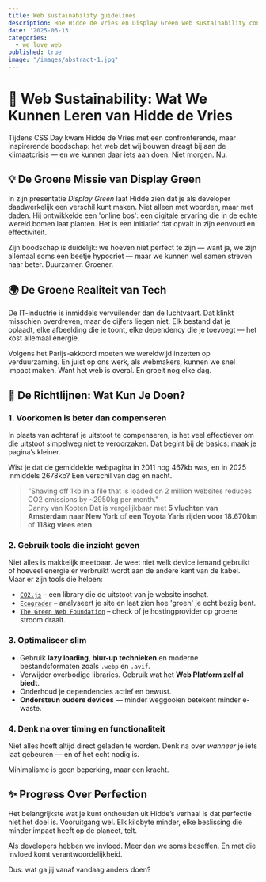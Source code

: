 ```yaml
---
title: Web sustainability guidelines
description: Hoe Hidde de Vries en Display Green web sustainability concreet maken
date: '2025-06-13'
categories:
  - we love web
published: true
image: "/images/abstract-1.jpg"
---
```


# 🌱 Web Sustainability: Wat We Kunnen Leren van Hidde de Vries

Tijdens CSS Day kwam Hidde de Vries met een confronterende, maar inspirerende boodschap: het web dat wij bouwen draagt bij aan de klimaatcrisis — en we kunnen daar iets aan doen. Niet morgen. Nu.

## 💡 De Groene Missie van Display Green

In zijn presentatie *Display Green* laat Hidde zien dat je als developer daadwerkelijk een verschil kunt maken. Niet alleen met woorden, maar met daden. Hij ontwikkelde een 'online bos': een digitale ervaring die in de echte wereld bomen laat planten. Het is een initiatief dat opvalt in zijn eenvoud en effectiviteit.

Zijn boodschap is duidelijk: we hoeven niet perfect te zijn — want ja, we zijn allemaal soms een beetje hypocriet — maar we kunnen wel samen streven naar beter. Duurzamer. Groener.

## 🌍 De Groene Realiteit van Tech

De IT-industrie is inmiddels vervuilender dan de luchtvaart. Dat klinkt misschien overdreven, maar de cijfers liegen niet. Elk bestand dat je oplaadt, elke afbeelding die je toont, elke dependency die je toevoegt — het kost allemaal energie.

Volgens het Parijs-akkoord moeten we wereldwijd inzetten op verduurzaming. En juist op ons werk, als webmakers, kunnen we snel impact maken. Want het web is overal. En groeit nog elke dag.

## 📏 De Richtlijnen: Wat Kun Je Doen?

### 1. Voorkomen is beter dan compenseren

In plaats van achteraf je uitstoot te compenseren, is het veel effectiever om die uitstoot simpelweg niet te veroorzaken. Dat begint bij de basics: maak je pagina’s kleiner. 

Wist je dat de gemiddelde webpagina in 2011 nog 467kb was, en in 2025 inmiddels 2678kb? Een verschil van dag en nacht.

> "Shaving off 1kb in a file that is loaded on 2 million websites reduces CO2 emissions by ~2950kg per month."  
> Danny van Kooten
> Dat is vergelijkbaar met **5 vluchten van Amsterdam naar New York** of **een Toyota Yaris rijden voor 18.670km** of **118kg vlees eten**.

### 2. Gebruik tools die inzicht geven

Niet alles is makkelijk meetbaar. Je weet niet welk device iemand gebruikt of hoeveel energie er verbruikt wordt aan de andere kant van de kabel. Maar er zijn tools die helpen:

- [`CO2.js`](https://www.npmjs.com/package/@tgwf/co2) – een library die de uitstoot van je website inschat.  
- [`Ecograder`](https://ecograder.com) – analyseert je site en laat zien hoe 'groen' je echt bezig bent.  
- [`The Green Web Foundation`](https://www.thegreenwebfoundation.org/) – check of je hostingprovider op groene stroom draait.  

### 3. Optimaliseer slim

- Gebruik **lazy loading**, **blur-up technieken** en moderne bestandsformaten zoals `.webp` en `.avif`.
- Verwijder overbodige libraries. Gebruik wat het **Web Platform zelf al biedt**.
- Onderhoud je dependencies actief en bewust.
- **Ondersteun oudere devices** — minder weggooien betekent minder e-waste.

### 4. Denk na over timing en functionaliteit

Niet alles hoeft altijd direct geladen te worden. Denk na over *wanneer* je iets laat gebeuren — en of het echt nodig is. 

Minimalisme is geen beperking, maar een kracht.

## ✨ Progress Over Perfection

Het belangrijkste wat je kunt onthouden uit Hidde’s verhaal is dat perfectie niet het doel is. Vooruitgang wel. Elk kilobyte minder, elke beslissing die minder impact heeft op de planeet, telt.

Als developers hebben we invloed. Meer dan we soms beseffen. En met die invloed komt verantwoordelijkheid.

Dus: wat ga jij vanaf vandaag anders doen?
